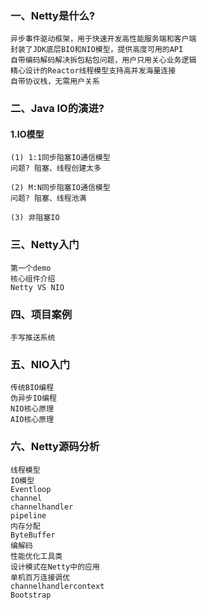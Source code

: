 ### 一、Netty是什么?
```
异步事件驱动框架，用于快速开发高性能服务端和客户端
封装了JDK底层BIO和NIO模型，提供高度可用的API
自带编码解码解决拆包粘包问题，用户只用关心业务逻辑
精心设计的Reactor线程模型支持高并发海量连接
自带协议栈，无需用户关系
```

### 二、Java IO的演进?
#### 1.IO模型
```
(1) 1:1同步阻塞IO通信模型
问题? 阻塞、线程创建太多

(2) M:N同步阻塞IO通信模型
问题? 阻塞、线程池满

(3) 非阻塞IO
```
### 三、Netty入门
```
第一个demo
核心组件介绍
Netty VS NIO
```
### 四、项目案例

```
手写推送系统
```
### 五、NIO入门
```
传统BIO编程
伪异步IO编程
NIO核心原理
AIO核心原理
```
### 六、Netty源码分析
```
线程模型
IO模型
Eventloop
channel
channelhandler
pipeline
内存分配
ByteBuffer
编解码
性能优化工具类
设计模式在Netty中的应用
单机百万连接调优
channelhandlercontext
Bootstrap
```